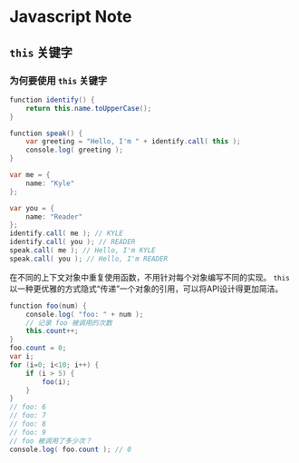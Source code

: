 # Javascript Note

## `this` 关键字

### 为何要使用 `this` 关键字

```java
function identify() {
    return this.name.toUpperCase();
}

function speak() {
    var greeting = "Hello, I'm " + identify.call( this );
    console.log( greeting );
}

var me = {
    name: "Kyle"
};

var you = {
    name: "Reader"
};
identify.call( me ); // KYLE
identify.call( you ); // READER
speak.call( me ); // Hello, I'm KYLE
speak.call( you ); // Hello, I'm READER
```

在不同的上下文对象中重复使用函数，不用针对每个对象编写不同的实现。
`this` 以一种更优雅的方式隐式“传递”一个对象的引用，可以将API设计得更加简洁。
```java
function foo(num) {
    console.log( "foo: " + num );
    // 记录 foo 被调用的次数
    this.count++;
} 
foo.count = 0;
var i;
for (i=0; i<10; i++) {
    if (i > 5) {
        foo(i);
    }
} 
// foo: 6
// foo: 7
// foo: 8
// foo: 9
// foo 被调用了多少次？
console.log( foo.count ); // 0
```

